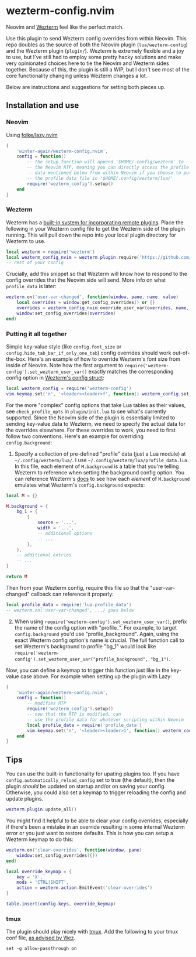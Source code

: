 # wezterm-config.nvim

Neovim and [Wezterm](https://github.com/wez/wezterm) feel like the perfect match. 

Use this plugin to send Wezterm config overrides from within Neovim. This repo doubles as the source of both the Neovim plugin (`lua/wezterm-config`) and the Wezterm plugin (`plugin/`). Wezterm is extremely flexible and a joy to use, but I've still had to employ some pretty hacky solutions and make very opinionated choices here to tie the Neovim and Wezterm sides together. Because of this, the plugin is still a WIP, but I don't see most of the core functionality changing unless Wezterm changes a lot. 

Below are instructions and suggestions for setting both pieces up.

## Installation and use

### Neovim

Using [folke/lazy.nvim](https://github.com/folke/lazy.nvim)

```lua
{
    'winter-again/wezterm-config.nvim',
    config = function()
        -- the setup function will append '$HOME/.config/wezterm' to
        -- the Neovim RTP, meaning you can directly access the profile
        -- data mentioned below from within Neovim if you choose to put
        -- the profile data file in '$HOME/.config/wezterm/lua/'
        require('wezterm_config').setup()
    end
}
```

### Wezterm

Wezterm has a [built-in system for incorporating remote plugins](https://github.com/wez/wezterm/commit/e4ae8a844d8feaa43e1de34c5cc8b4f07ce525dd). Place the following in your Wezterm config file to get the Wezterm side of the plugin running. This will pull down the repo into your local plugin directory for Wezterm to use. 

```lua
local wezterm = require('wezterm')
local wezterm_config_nvim = wezterm.plugin.require('https://github.com/winter-again/wezterm-config.nvim')
-- rest of your config
```

Crucially, add this snippet so that Wezterm will know how to respond to the config overrides that the Neovim side will send. More info on what `profile_data` is later:

```lua
wezterm.on('user-var-changed', function(window, pane, name, value)
    local overrides = window:get_config_overrides() or {}
    overrides = wezterm_config_nvim.override_user_var(overrides, name, value, profile_data)
    window:set_config_overrides(overrides)
end)
```

### Putting it all together

Simple key-value style (like `config.font_size` or `config.hide_tab_bar_if_only_one_tab`) config overrides should work out-of-the-box. Here's an example of how to override Wezterm's font size from inside of Neovim. Note how the first argument to `require('wezterm-config').set_wezterm_user_var()` exactly matches the corresponding config option in [Wezterm's config struct](https://wezfurlong.org/wezterm/config/lua/config/index.html):

```lua
local wezterm_config = require('wezterm-config')
vim.keymap.set('n', '<leader><leader>f', function() wezterm_config.set_wezterm_user_var('font_size', '20'))
```

For the more "complex" config options that take Lua tables as their values, see `check_profile_opts` in `plugin/init.lua` to see what's currently supported. Since the Neovim side of the plugin is essentially limited to sending key-value data to Wezterm, we need to specify the actual data for the overrides elsewhere. For these overrides to work, you need to first follow two conventions. Here's an example for overriding `config.background`:

1. Specify a collection of pre-defined "profile" data (just a Lua module) at `~/.config/wezterm/lua/`. I use `~/.config/wezterm/lua/profile_data.lua`. In this file, each element of `M.background` is a table that you're telling Wezterm to reference when setting the background config option. You can reference Wezterm's [docs](https://wezfurlong.org/wezterm/config/lua/config/background.html) to see how each *element* of `M.background` emulates what Wezterm's `config.background` expects:

```lua
local M = {}

M.background = {
    bg_1 = {
        {
            source = '...',
            width = '...',
            -- additional options
            -- ...
        },
    },
    -- additional entries
    -- ...
}

return M
```

Then from your Wezterm config, require this file so that the "user-var-changed" callback can reference it properly:

```lua
local profile_data = require('lua.profile_data')
-- wezterm.on('user-var-changed', ...) goes below
```

2. When using `require('wezterm-config').set_wezterm_user_var()`, prefix the name of the config option with "profile_". For example, to target `config.background` you'd use "profile_background". Again, using the exact Wezterm config option's name is crucial. The full function call to set Wezterm's background to profile "bg_1" would look like `require('wezterm-config').set_wezterm_user_var("profile_background", "bg_1")`. 

Now, you can define a keymap to trigger this function just like in the key-value case above. For example when setting up the plugin with Lazy:

```lua
{
    'winter-again/wezterm-config.nvim',
    config = function()
        -- modifies RTP
        require('wezterm_config').setup()
        -- now that the RTP is modified, can
        -- use the profile data for whatever scripting within Neovim
        local profile_data = require('profile_data')
        vim.keymap.set('n', '<leader><leader>1', function() wezterm_config.set_wezterm_user_var('profile_background', 'bg_1'))
    end
}
```

## Tips

You can use the built-in functionality for upating plugins too. If you have `config.automatically_reload_config` set to true (the default), then the plugin *should* be updated on startup and/or on saving your config. Otherwise, you could also set a keymap to trigger reloading the config and update plugins.

```lua
wezterm.plugin.update_all()
```

You might find it helpful to be able to clear your config overrides, especially if there's been a mistake in an override resulting in some internal Wezterm error or you just want to restore defaults. This is how you can setup a Wezterm keymap to do this:

```lua
wezterm.on('clear-overrides', function(window, pane)
    window:set_config_overrides({})
end)

local override_keymap = {
    key = 'X',
    mods = 'CTRL|SHIFT',
    action = wezterm.action.EmitEvent('clear-overrides')
}

table.insert(config.keys, override_keymap)
```

### tmux

The plugin should play nicely with [tmux](https://github.com/tmux/tmux). Add the following to your tmux conf file, [as advised by Wez](https://wezfurlong.org/wezterm/recipes/passing-data.html#user-vars).

```
set -g allow-passthrough on
```
